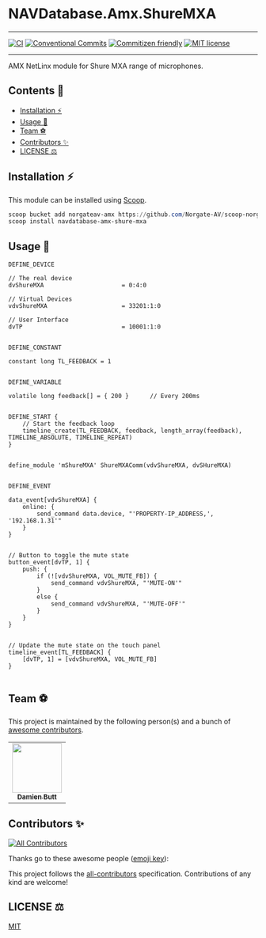 # NAVDatabase.Amx.ShureMXA

<!-- <div align="center">
 <img src="./" alt="logo" width="200" />
</div> -->

---

[![CI](https://github.com/Norgate-AV/NAVDatabase.Amx.ShureMXA/actions/workflows/main.yml/badge.svg)](https://github.com/Norgate-AV/NAVDatabase.Amx.ShureMXA/actions/workflows/main.yml)
[![Conventional Commits](https://img.shields.io/badge/Conventional%20Commits-1.0.0-%23FE5196?logo=conventionalcommits&logoColor=white)](https://conventionalcommits.org)
[![Commitizen friendly](https://img.shields.io/badge/commitizen-friendly-brightgreen.svg)](http://commitizen.github.io/cz-cli/)
[![MIT license](https://img.shields.io/badge/License-MIT-blue.svg)](LICENSE)

---

AMX NetLinx module for Shure MXA range of microphones.

## Contents :book:

<!-- START doctoc generated TOC please keep comment here to allow auto update -->
<!-- DON'T EDIT THIS SECTION, INSTEAD RE-RUN doctoc TO UPDATE -->

-   [Installation :zap:](#installation-zap)
-   [Usage :rocket:](#usage-rocket)
-   [Team :soccer:](#team-soccer)
-   [Contributors :sparkles:](#contributors-sparkles)
-   [LICENSE :balance_scale:](#license-balance_scale)

<!-- END doctoc generated TOC please keep comment here to allow auto update -->

## Installation :zap:

This module can be installed using [Scoop](https://scoop.sh/).

```powershell
scoop bucket add norgateav-amx https://github.com/Norgate-AV/scoop-norgateav-amx
scoop install navdatabase-amx-shure-mxa
```

## Usage :rocket:

```netlinx
DEFINE_DEVICE

// The real device
dvShureMXA                      = 0:4:0

// Virtual Devices
vdvShureMXA                     = 33201:1:0

// User Interface
dvTP                            = 10001:1:0


DEFINE_CONSTANT

constant long TL_FEEDBACK = 1


DEFINE_VARIABLE

volatile long feedback[] = { 200 }      // Every 200ms


DEFINE_START {
    // Start the feedback loop
    timeline_create(TL_FEEDBACK, feedback, length_array(feedback), TIMELINE_ABSOLUTE, TIMELINE_REPEAT)
}


define_module 'mShureMXA' ShureMXAComm(vdvShureMXA, dvSHureMXA)


DEFINE_EVENT

data_event[vdvShureMXA] {
    online: {
        send_command data.device, "'PROPERTY-IP_ADDRESS,', '192.168.1.31'"
    }
}


// Button to toggle the mute state
button_event[dvTP, 1] {
    push: {
        if (![vdvShureMXA, VOL_MUTE_FB]) {
            send_command vdvShureMXA, "'MUTE-ON'"
        }
        else {
            send_command vdvShureMXA, "'MUTE-OFF'"
        }
    }
}


// Update the mute state on the touch panel
timeline_event[TL_FEEDBACK] {
    [dvTP, 1] = [vdvShureMXA, VOL_MUTE_FB]
}


```

## Team :soccer:

This project is maintained by the following person(s) and a bunch of [awesome contributors](https://github.com/Norgate-AV/NAVDatabase.Amx.ShureMXA/graphs/contributors).

<table>
  <tr>
    <td align="center"><a href="https://github.com/damienbutt"><img src="https://avatars.githubusercontent.com/damienbutt?v=4?s=100" width="100px;" alt=""/><br /><sub><b>Damien Butt</b></sub></a><br /></td>
  </tr>
</table>

## Contributors :sparkles:

<!-- ALL-CONTRIBUTORS-BADGE:START - Do not remove or modify this section -->

[![All Contributors](https://img.shields.io/badge/all_contributors-1-orange.svg?style=flat-square)](#contributors-)

<!-- ALL-CONTRIBUTORS-BADGE:END -->

Thanks go to these awesome people ([emoji key](https://allcontributors.org/docs/en/emoji-key)):

<!-- ALL-CONTRIBUTORS-LIST:START - Do not remove or modify this section -->
<!-- prettier-ignore-start -->
<!-- markdownlint-disable -->

<!-- markdownlint-restore -->
<!-- prettier-ignore-end -->

<!-- ALL-CONTRIBUTORS-LIST:END -->

This project follows the [all-contributors](https://allcontributors.org) specification.
Contributions of any kind are welcome!

## LICENSE :balance_scale:

[MIT](LICENSE)

